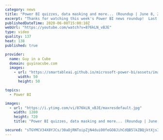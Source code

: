 ```yaml
---
category: news
title: "Power BI quizzes, data masking and more... (Roundup | June 8, 2020)"
excerpt: "Thanks for watching this week's Power BI news roundup!  Last weeks roundup: https://guyinacu.be/roundup181 2 Minute Tuesday: https://guyinacu.be/dataflowstricks Patrick's tech video: https://guyinacu.be/synapse Adam's tech video: https://guyinacu.be/pipelines  🔴 Live replay: https://guyinacu.be/live013"
publishedDateTime: 2020-06-08T15:00:10Z
webUrl: "https://youtube.com/watch?v=876kLN_vBJE"
type: video
quality: 137
heat: 138
published: true

provider:
  name: Guy in a Cube
  domain: guyinacube.com
  images:
    - url: "https://smartableai.github.io/microsoft-power-bi/assets/images/organizations/guyinacube.com-50x50.jpg"
      width: 50
      height: 50

topics:
  - Power BI

images:
  - url: "https://i.ytimg.com/vi/876kLN_vBJE/maxresdefault.jpg"
    width: 1280
    height: 720
    title: "Power BI quizzes, data masking and more... (Roundup | June 8, 2020)"

secured: "sTGYMCV34X8YJCs/30aDjRNToipZjN4duiO0feGO8JihCdQB5lkZBQjktXjsIvzqdq9j8sqFTCRLMbTT4oPujn1GlEgT+A1DD/UkxfG3+J2VvdglnSzbcYjQpL/OD4TZPqPzxcTzBCqXo7NE4TfbsXtrMkjqDMPKnsTkVj7+9KHJ3O0MEm6d3bN8a+5xkaOXTz4I954+tC0R+8PO9v5tnoS/E8dpFzPfHa5YEv2/GGMEApD5a6hx6CccE5xNsB3tA68rUZVKVRn+bbMU/IKtZxF7FifTrCeu8QmRrw31X/SmEoWL5HiqoAuzd1JqOUz6LgjhyhkrjMOZ/3MOCSOE6g==;4lIbJxrI4Mq9ZjGfSrNyzw=="
---
```


